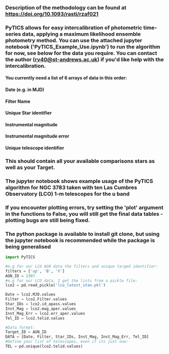 ### Description of the methodology can be found at https://doi.org/10.1093/rasti/rzaf021

### PyTICS allows for easy intercalibration of photometric time-series data, applying a maximum likelihood ensemble photometry method. You can use the attached jupyter notebook ('PyTICS_Example_Use.ipynb') to run the algorithm for now, see below for the data you require. You can contact the author (rv40@st-andrews.ac.uk) if you'd like help with the intercalibration.

#### You currently need a list of 6 arrays of data in this order:
#### Date (e.g. in MJD)
#### Filter Name
#### Unique Star identifier
#### Instrumental magnitude
#### Instrumental magnitude error
#### Unique telescope identifier

### This should contain all your available comparisons stars as well as your Target.

### The jupyter notebook shows example usage of the PyTICS algorithm for NGC 3783 taken with ten Las Cumbres Observatory (LCO) 1-m telescopes for the u band 

### If you encounter plotting errors, try setting the 'plot' argument in the functions to False, you will still get the final data tables - plotting bugs are still being fixed.

### The python package is available to install git clone, but using the jupyter notebook is recommended while the package is being generalised

```python
import PyTICS

#e.g for our LCO AGN data the filters and unique targed identifier:
filters = ['up', 'B', 'V']
AGN_ID = 2387
#e.g for our LCO data, I get the lists from a pickle file:
lco2 = pd.read_pickle('lco_latest_stan.pkl')

Date = lco2.MJD.values
Filter = lco2.Filter.values
Star_IDs = lco2.id_apass.values
Inst_Mag = lco2.mag_aper.values
Inst_Mag_Err = lco2.err_aper.values
Tel_ID = lco2.telid.values

#Data format:
Target_ID = AGN_ID
DATA = [Date, Filter, Star_IDs, Inst_Mag, Inst_Mag_Err, Tel_ID]
#Define your list of telescopes, even if its just one:
TEL = pd.unique(lco2.telid.values)
